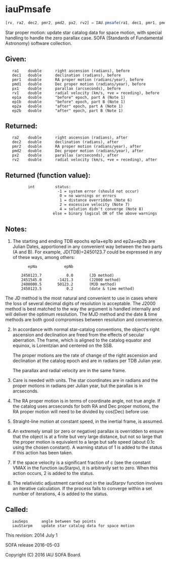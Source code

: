 # iauPmsafe

```js
[rv, ra2, dec2, pmr2, pmd2, px2, rv2] = IAU.pmsafe(ra1, dec1, pmr1, pmd1, px1, rv1, ep1a, ep1b, ep2a, ep2b)
```

Star proper motion:  update star catalog data for space motion, with
special handling to handle the zero parallax case.
SOFA (Standards of Fundamental Astronomy) software collection.


## Given:
```
   ra1    double      right ascension (radians), before
   dec1   double      declination (radians), before
   pmr1   double      RA proper motion (radians/year), before
   pmd1   double      Dec proper motion (radians/year), before
   px1    double      parallax (arcseconds), before
   rv1    double      radial velocity (km/s, +ve = receding), before
   ep1a   double      "before" epoch, part A (Note 1)
   ep1b   double      "before" epoch, part B (Note 1)
   ep2a   double      "after" epoch, part A (Note 1)
   ep2b   double      "after" epoch, part B (Note 1)
```

## Returned:
```
   ra2    double      right ascension (radians), after
   dec2   double      declination (radians), after
   pmr2   double      RA proper motion (radians/year), after
   pmd2   double      Dec proper motion (radians/year), after
   px2    double      parallax (arcseconds), after
   rv2    double      radial velocity (km/s, +ve = receding), after
```

## Returned (function value):
```
          int         status:
                       -1 = system error (should not occur)
                        0 = no warnings or errors
                        1 = distance overridden (Note 6)
                        2 = excessive velocity (Note 7)
                        4 = solution didn't converge (Note 8)
                     else = binary logical OR of the above warnings
```

## Notes:

1) The starting and ending TDB epochs ep1a+ep1b and ep2a+ep2b are
   Julian Dates, apportioned in any convenient way between the two
   parts (A and B).  For example, JD(TDB)=2450123.7 could be
   expressed in any of these ways, among others:

```
          epNa            epNb

       2450123.7           0.0       (JD method)
       2451545.0       -1421.3       (J2000 method)
       2400000.5       50123.2       (MJD method)
       2450123.5           0.2       (date & time method)
```

   The JD method is the most natural and convenient to use in cases
   where the loss of several decimal digits of resolution is
   acceptable.  The J2000 method is best matched to the way the
   argument is handled internally and will deliver the optimum
   resolution.  The MJD method and the date & time methods are both
   good compromises between resolution and convenience.

2) In accordance with normal star-catalog conventions, the object's
   right ascension and declination are freed from the effects of
   secular aberration.  The frame, which is aligned to the catalog
   equator and equinox, is Lorentzian and centered on the SSB.

   The proper motions are the rate of change of the right ascension
   and declination at the catalog epoch and are in radians per TDB
   Julian year.

   The parallax and radial velocity are in the same frame.

3) Care is needed with units.  The star coordinates are in radians
   and the proper motions in radians per Julian year, but the
   parallax is in arcseconds.

4) The RA proper motion is in terms of coordinate angle, not true
   angle.  If the catalog uses arcseconds for both RA and Dec proper
   motions, the RA proper motion will need to be divided by cos(Dec)
   before use.

5) Straight-line motion at constant speed, in the inertial frame, is
   assumed.

6) An extremely small (or zero or negative) parallax is overridden
   to ensure that the object is at a finite but very large distance,
   but not so large that the proper motion is equivalent to a large
   but safe speed (about 0.1c using the chosen constant).  A warning
   status of 1 is added to the status if this action has been taken.

7) If the space velocity is a significant fraction of c (see the
   constant VMAX in the function iauStarpv), it is arbitrarily set
   to zero.  When this action occurs, 2 is added to the status.

8) The relativistic adjustment carried out in the iauStarpv function
   involves an iterative calculation.  If the process fails to
   converge within a set number of iterations, 4 is added to the
   status.

## Called:
```
   iauSeps      angle between two points
   iauStarpm    update star catalog data for space motion
```

This revision:   2014 July 1

SOFA release 2016-05-03

Copyright (C) 2016 IAU SOFA Board.